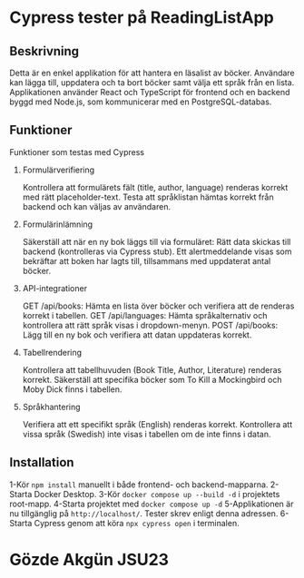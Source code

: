 # Cypress tester på ReadingListApp

## Beskrivning

Detta är en enkel applikation för att hantera en läsalist av böcker. Användare kan lägga till, uppdatera och ta bort böcker samt välja ett språk från en lista. Applikationen använder React och TypeScript för frontend och en backend byggd med Node.js, som kommunicerar med en PostgreSQL-databas.

## Funktioner

Funktioner som testas med Cypress

1. Formulärverifiering

   Kontrollera att formulärets fält (title, author, language) renderas korrekt med rätt placeholder-text.
   Testa att språklistan hämtas korrekt från backend och kan väljas av användaren.

2. Formulärinlämning

   Säkerställ att när en ny bok läggs till via formuläret:
   Rätt data skickas till backend (kontrolleras via Cypress stub).
   Ett alertmeddelande visas som bekräftar att boken har lagts till, tillsammans med uppdaterat antal böcker.

3. API-integrationer

   GET /api/books: Hämta en lista över böcker och verifiera att de renderas korrekt i tabellen.
   GET /api/languages: Hämta språkalternativ och kontrollera att rätt språk visas i dropdown-menyn.
   POST /api/books: Lägg till en ny bok och verifiera att datan uppdateras korrekt.

4. Tabellrendering

   Kontrollera att tabellhuvuden (Book Title, Author, Literature) renderas korrekt.
   Säkerställ att specifika böcker som To Kill a Mockingbird och Moby Dick finns i tabellen.

5. Språkhantering

   Verifiera att ett specifikt språk (English) renderas korrekt.
   Kontrollera att vissa språk (Swedish) inte visas i tabellen om de inte finns i datan.

## Installation

1-Kör `npm install` manuellt i både frontend- och backend-mapparna.
2-Starta Docker Desktop.
3-Kör `docker compose up --build -d` i projektets root-mapp.
4-Starta projektet med `docker compose up -d`
5-Applikationen är nu tillgänglig på `http://localhost/`. Tester skrev enligt denna adressen.
6-Starta Cypress genom att köra `npx cypress open` i terminalen.

# Gözde Akgün JSU23
